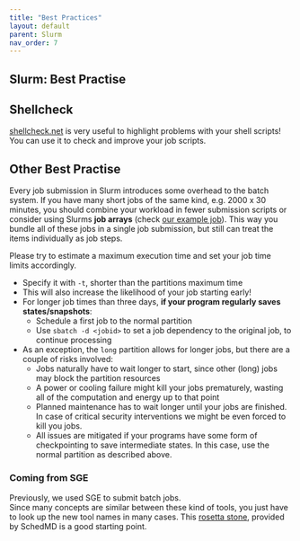 ```yaml
---
title: "Best Practices"
layout: default
parent: Slurm
nav_order: 7
---
```


## Slurm: Best Practise
## Shellcheck
[shellcheck.net](https://shellcheck.net/) is very useful to highlight problems with your shell scripts!
You can use it to check and improve your job scripts.


## Other Best Practise
Every job submission in Slurm introduces some overhead to the batch system.
If you have many short jobs of the same kind, e.g. 2000 x 30 minutes, you should combine your workload in fewer submission scripts or consider using Slurms **job arrays** (check [our example job](exampleArray)).
This way you bundle all of these jobs in a single job submission, but still can treat the items individually as job steps.

Please try to estimate a maximum execution time and set your job time limits accordingly.
  * Specify it with `-t`, shorter than the partitions maximum time
  * This will also increase the likelihood of your job starting early!
  * For longer job times than three days, **if your program regularly saves states/snapshots**:
    * Schedule a first job to the normal partition
    * Use `sbatch -d <jobid>` to set a job dependency to the original job, to continue processing
  * As an exception, the `long` partition allows for longer jobs, but there are a couple of risks involved:
    * Jobs naturally have to wait longer to start, since other (long) jobs may block the partition resources
    * A power or cooling failure might kill your jobs prematurely, wasting all of the computation and energy up to that point
    * Planned maintenance has to wait longer until your jobs are finished. In case of critical security interventions we might be even forced to kill you jobs.
    * All issues are mitigated if your programs have some form of checkpointing to save intermediate states. In this case, use the normal partition as described above.


### Coming from SGE
Previously, we used SGE to submit batch jobs.  
Since many concepts are similar between these kind of tools, you just have to look up the new tool names in many cases. This [rosetta stone](https://slurm.schedmd.com/rosetta.pdf), provided by SchedMD is a good starting point.  
